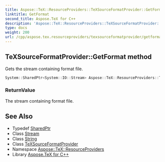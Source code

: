 ```yaml
---
title: Aspose::TeX::ResourceProviders::TeXSourceFormatProvider::GetFormat method
linktitle: GetFormat
second_title: Aspose.TeX for C++
description: 'Aspose::TeX::ResourceProviders::TeXSourceFormatProvider::GetFormat method. Gets the stream containing format file in C++.'
type: docs
weight: 200
url: /cpp/aspose.tex.resourceproviders/texsourceformatprovider/getformat/
---
```

## TeXSourceFormatProvider::GetFormat method


Gets the stream containing format file.

```cpp
System::SharedPtr<System::IO::Stream> Aspose::TeX::ResourceProviders::TeXSourceFormatProvider::GetFormat(System::String fileName=nullptr) override
```


### ReturnValue

The stream containing format file.

## See Also

* Typedef [SharedPtr](../../../system/sharedptr/)
* Class [Stream](../../../system.io/stream/)
* Class [String](../../../system/string/)
* Class [TeXSourceFormatProvider](../)
* Namespace [Aspose::TeX::ResourceProviders](../../)
* Library [Aspose.TeX for C++](../../../)
